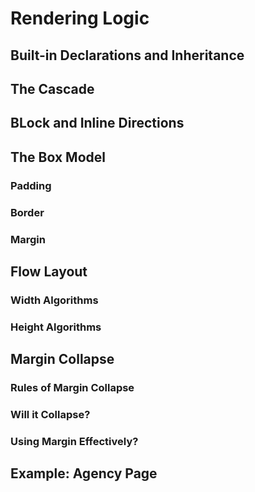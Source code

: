 # Rendering Logic

## Built-in Declarations and Inheritance

## The Cascade

## BLock and Inline Directions

## The Box Model
### Padding
### Border
### Margin

## Flow Layout
### Width Algorithms
### Height Algorithms

## Margin Collapse
### Rules of Margin Collapse
### Will it Collapse?
### Using Margin Effectively?

## Example: Agency Page